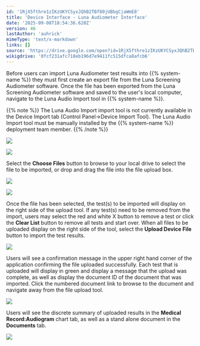 ```yaml
---
id: '1RjX5fthre1zIKzUKYCSyxJQhB2TBf80jUBbgCjaWmE8'
title: 'Device Interface - Luna Audiometer Interface'
date: '2025-09-08T18:54:36.620Z'
version: 46
lastAuthor: 'auhrick'
mimeType: 'text/x-markdown'
links: []
source: 'https://drive.google.com/open?id=1RjX5fthre1zIKzUKYCSyxJQhB2TBf80jUBbgCjaWmE8'
wikigdrive: '0fcf231afc718eb196d7e9411fc515dfca8afcb6'
---
```

Before users can import Luna Audiometer test results into {{% system-name %}} they must first create an export file from the Luna Screening Audiometer software. Once the file has been exported from the Luna Screening Audiometer software and saved to the user's local computer, navigate to the Luna Audio Import tool in {{% system-name %}}.

{{% note %}}
The Luna Audio Import import tool is not currently available in the Device Import tab (Control Panel->Device Import Tool). The Luna Audio Import tool must be manually installed by the {{% system-name %}} deployment team member.
{{% /note %}}

![](../device-interface-luna-audiometer-interface.assets/cd6f2502e2e2efe4dbea36d828cda222.png)

![](../device-interface-luna-audiometer-interface.assets/80cc7ebe06676799d0843dbadf4c61b6.png)

Select the **Choose Files** button to browse to your local drive to select the file to be imported, or drop and drag the file into the file upload box.

![](../device-interface-luna-audiometer-interface.assets/48d817e732b2ab111626586d6d8c14e9.png)

![](../device-interface-luna-audiometer-interface.assets/4d44e368c3c6150a1d0025b62a7fc1d5.png)

Once the file has been selected, the test(s) to be imported will display on the right side of the upload tool. If any test(s) need to be removed from the import, users may select the red and white X button to remove a test or click the **Clear List** button to remove all tests and start over. When all files to be uploaded display on the right side of the tool, select the **Upload Device File** button to import the test results.

![](../device-interface-luna-audiometer-interface.assets/7f8c9398f7b24973db35a782fcce8bc6.png)

Users will see a confirmation message in the upper right hand corner of the application confirming the file uploaded successfully. Each test that is uploaded will display in green and display a message that the upload was complete, as well as display the document ID of the document that was imported. Click the numbered document link to browse to the document and navigate away from the file upload tool.

![](../device-interface-luna-audiometer-interface.assets/06540709ecbabfb17ed94c8f3a64d3e9.png)

Users will see the discrete summary of uploaded results in the **Medical Record:Audiogram** chart tab, as well as a stand alone document in the **Documents** tab.

![](../device-interface-luna-audiometer-interface.assets/ff613c82ce80ee209f9e7f2ff04b352f.png)
